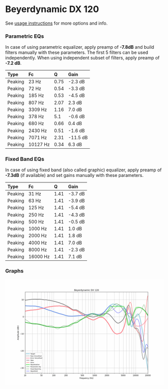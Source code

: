 # Beyerdynamic DX 120
See [usage instructions](https://github.com/jaakkopasanen/AutoEq#usage) for more options and info.

### Parametric EQs
In case of using parametric equalizer, apply preamp of **-7.8dB** and build filters manually
with these parameters. The first 5 filters can be used independently.
When using independent subset of filters, apply preamp of **-7.2 dB**.

| Type    | Fc       |    Q | Gain     |
|:--------|:---------|:-----|:---------|
| Peaking | 23 Hz    | 0.75 | -2.3 dB  |
| Peaking | 72 Hz    | 0.54 | -3.3 dB  |
| Peaking | 185 Hz   | 0.53 | -4.5 dB  |
| Peaking | 807 Hz   | 2.07 | 2.3 dB   |
| Peaking | 3309 Hz  | 1.16 | 7.0 dB   |
| Peaking | 378 Hz   | 5.1  | -0.6 dB  |
| Peaking | 680 Hz   | 0.66 | 0.4 dB   |
| Peaking | 2430 Hz  | 0.51 | -1.6 dB  |
| Peaking | 7071 Hz  | 2.31 | -11.5 dB |
| Peaking | 10127 Hz | 0.34 | 6.3 dB   |

### Fixed Band EQs
In case of using fixed band (also called graphic) equalizer, apply preamp of **-7.3dB**
(if available) and set gains manually with these parameters.

| Type    | Fc       |    Q | Gain    |
|:--------|:---------|:-----|:--------|
| Peaking | 31 Hz    | 1.41 | -3.7 dB |
| Peaking | 63 Hz    | 1.41 | -3.9 dB |
| Peaking | 125 Hz   | 1.41 | -5.4 dB |
| Peaking | 250 Hz   | 1.41 | -4.3 dB |
| Peaking | 500 Hz   | 1.41 | -0.5 dB |
| Peaking | 1000 Hz  | 1.41 | 1.0 dB  |
| Peaking | 2000 Hz  | 1.41 | 1.8 dB  |
| Peaking | 4000 Hz  | 1.41 | 7.0 dB  |
| Peaking | 8000 Hz  | 1.41 | -2.3 dB |
| Peaking | 16000 Hz | 1.41 | 7.1 dB  |

### Graphs
![](./Beyerdynamic%20DX%20120.png)